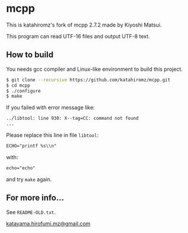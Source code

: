 # mcpp

This is katahiromz's fork of mcpp 2.7.2 made by Kiyoshi Matsui.

This program can read UTF-16 files and output UTF-8 text.

## How to build

You needs gcc compiler and Linux-like environment to build this project.

```bash
$ git clone --recursive https://github.com/katahiromz/mcpp.git
$ cd mcpp
$ ./configure
$ make
```

If you failed with error message like:
```txt
../libtool: line 930: X--tag=CC: command not found
...
```
Please replace this line in file `libtool`:
```txt
ECHO="printf %s\\n"
```
with:
```txt
echo="echo"
```
and try `make` again.

## For more info...

See `README-OLD.txt`.

katayama.hirofumi.mz@gmail.com
